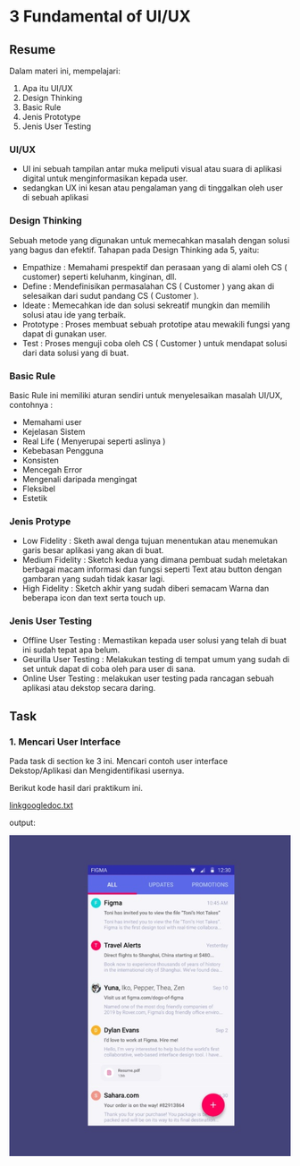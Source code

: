 # 3 Fundamental of UI/UX


## Resume
Dalam materi ini, mempelajari:
1. Apa itu UI/UX
2. Design Thinking
3. Basic Rule
4. Jenis Prototype
5. Jenis User Testing



### UI/UX
-  UI ini sebuah tampilan antar muka meliputi visual atau suara di aplikasi digital untuk menginformasikan kepada user.
- sedangkan UX ini kesan atau pengalaman yang di tinggalkan oleh user di sebuah aplikasi 

 
### Design Thinking
Sebuah metode yang digunakan untuk memecahkan masalah dengan solusi yang bagus dan efektif. Tahapan pada 
Design Thinking ada 5, yaitu:
- Empathize : Memahami prespektif dan perasaan yang di alami oleh CS ( customer) seperti keluhanm, kinginan, dll.
- Define    : Mendefinisikan permasalahan CS ( Customer ) yang akan di selesaikan dari sudut pandang CS ( Customer ).
- Ideate    : Memecahkan ide dan solusi sekreatif mungkin dan memilih solusi atau ide yang terbaik.
- Prototype : Proses membuat sebuah prototipe atau mewakili fungsi yang dapat di gunakan user.
- Test      : Proses menguji coba oleh CS ( Customer ) untuk mendapat solusi dari data solusi yang di buat.

### Basic Rule
Basic Rule ini memiliki aturan sendiri untuk menyelesaikan masalah UI/UX, contohnya :
- Memahami user
- Kejelasan Sistem
- Real Life ( Menyerupai seperti aslinya )
- Kebebasan Pengguna
- Konsisten 
- Mencegah Error
- Mengenali daripada mengingat 
- Fleksibel 
- Estetik

### Jenis Protype
- Low Fidelity : Sketh awal denga tujuan menentukan atau menemukan garis besar aplikasi yang akan di buat.
- Medium Fidelity : Sketch kedua yang dimana pembuat sudah meletakan berbagai macam informasi dan fungsi seperti 
Text atau button dengan gambaran yang sudah tidak kasar lagi.
- High Fidelity : Sketch akhir yang sudah diberi semacam Warna dan beberapa icon dan text serta touch up.

### Jenis User Testing
- Offline User Testing : Memastikan kepada user solusi yang telah di buat ini sudah tepat apa belum.
- Geurilla User Testing : Melakukan testing di tempat umum yang sudah di set untuk dapat di coba oleh para user di sana.
- Online User Testing   : melakukan user testing pada rancagan sebuah aplikasi atau dekstop secara daring.


## Task
### 1. Mencari User Interface
Pada task di section ke 3 ini. Mencari contoh user interface Dekstop/Aplikasi dan Mengidentifikasi usernya.

Berikut kode hasil dari praktikum ini.

[linkgoogledoc.txt](./pratikum/linkgoogledoc.txt)

output:

![SS2](./screenshots/SS2.jpg)
